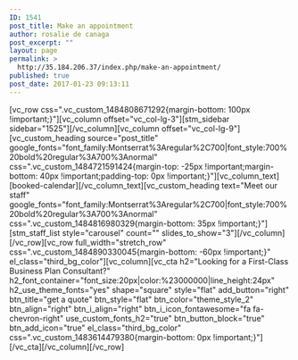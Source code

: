 ```yaml
---
ID: 1541
post_title: Make an appointment
author: rosalie de canaga
post_excerpt: ""
layout: page
permalink: >
  http://35.184.206.37/index.php/make-an-appointment/
published: true
post_date: 2017-01-23 09:13:11
---
```

[vc_row css=".vc_custom_1484808671292{margin-bottom: 100px !important;}"][vc_column offset="vc_col-lg-3"][stm_sidebar sidebar="1525"][/vc_column][vc_column offset="vc_col-lg-9"][vc_custom_heading source="post_title" google_fonts="font_family:Montserrat%3Aregular%2C700|font_style:700%20bold%20regular%3A700%3Anormal" css=".vc_custom_1484721591424{margin-top: -25px !important;margin-bottom: 40px !important;padding-top: 0px !important;}"][vc_column_text][booked-calendar][/vc_column_text][vc_custom_heading text="Meet our staff" google_fonts="font_family:Montserrat%3Aregular%2C700|font_style:700%20bold%20regular%3A700%3Anormal" css=".vc_custom_1484816980329{margin-bottom: 35px !important;}"][stm_staff_list style="carousel" count="" slides_to_show="3"][/vc_column][/vc_row][vc_row full_width="stretch_row" css=".vc_custom_1484890330045{margin-bottom: -60px !important;}" el_class="third_bg_color"][vc_column][vc_cta h2="Looking for a First-Class Business Plan Consultant?" h2_font_container="font_size:20px|color:%23000000|line_height:24px" h2_use_theme_fonts="yes" shape="square" style="flat" add_button="right" btn_title="get a quote" btn_style="flat" btn_color="theme_style_2" btn_align="right" btn_i_align="right" btn_i_icon_fontawesome="fa fa-chevron-right" use_custom_fonts_h2="true" btn_button_block="true" btn_add_icon="true" el_class="third_bg_color" css=".vc_custom_1483614479380{margin-bottom: 0px !important;}"][/vc_cta][/vc_column][/vc_row]